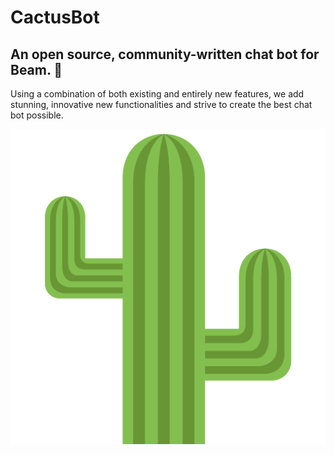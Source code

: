 # CactusBot

## An open source, community-written chat bot for Beam. 🌵

Using a combination of both existing and entirely new features, we add stunning, innovative new functionalities and strive to create the best chat bot possible.

![EmojiOne Cactus](data/cactus.png)
